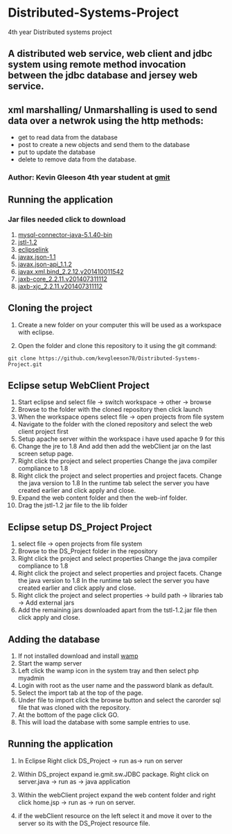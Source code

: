 # Distributed-Systems-Project
4th year Distributed systems project
## A distributed web service, web client and jdbc system using remote method invocation between the jdbc database and jersey web service.
## xml marshalling/ Unmarshalling is used to send data over a netwrok using the http methods:
* get to read data from the database
* post to create a new objects and send them to the database
* put to update the database
* delete to remove data from the database.

### Author: Kevin Gleeson 4th year student at [gmit](www.gmit.ie)

## Running the application

### Jar files needed click to download
1. [mysql-connector-java-5.1.40-bin](https://dev.mysql.com/downloads/connector/j/5.1.html)
2. [jstl-1.2](http://www.java2s.com/Code/Jar/j/Downloadjstl12jar.htm)
3. [eclipselink](http://www.eclipse.org/eclipselink/downloads/)
4. [javax.json-1.1](https://jar-download.com/artifacts/org.glassfish/javax.json/1.1/source-code)
5. [javax.json-api_1.1.2](https://jar-download.com/artifacts/javax.json/javax.json-api/1.1.2/source-code)
6. [javax.xml.bind_2.2.12.v201410011542](https://mvnrepository.com/artifact/javax.xml.bind/jaxb-api/2.1)
7. [jaxb-core_2.2.11.v201407311112](https://javaee.github.io/jaxb-v2/)
8. [jaxb-xjc_2.2.11.v201407311112](http://git.eclipse.org/c/eclipselink/eclipselink.runtime.git/commit/?id=db16a89a2baa1792b7af76e54642da198c6077d7)


## Cloning the project

1. Create a new folder on your computer this will be used as a workspace with eclipse.

2. Open the folder and clone this repository to it using the git command:

``` git clone https://github.com/kevgleeson78/Distributed-Systems-Project.git ```

## Eclipse setup WebClient Project
1. Start eclipse and select file -> switch workspace -> other -> browse
2. Browse to the folder with the cloned repository then click launch
3. When the workspace opens select file -> open projects from file system
4. Navigate to the folder with the cloned repository and select the web client project first
5. Setup apache server within the workspace i have used apache 9 for this
6. Change the jre to 1.8 And add then add the webClient jar on the last screen setup page.
7. Right click the project and select properties Change the java compiler compliance to 1.8
8. Right click the project and select properties and project facets. Change the java version to 1.8
  In the runtime tab select the server you have created earlier and click apply and close.
9. Expand the web content folder and then the web-inf folder.
10. Drag the jstl-1.2 jar file to the lib folder

## Eclipse setup DS_Project Project
1. select file -> open projects from file system
2. Browse to the DS_Project folder in the repository
3. Right click the project and select properties Change the java compiler compliance to 1.8
4. Right click the project and select properties and project facets. Change the java version to 1.8
  In the runtime tab select the server you have created earlier and click apply and close.
5. Right click the project and select properties -> build path -> libraries tab -> Add external jars
6. Add the remaining jars downloaded apart from the tstl-1.2.jar file then click apply and close.


## Adding the database

1. If not installed download and install [wamp](http://www.wampserver.com/en/)
2. Start the wamp server
3. Left click the wamp icon in the system tray and then select php myadmin
4. Login with root as the user name and the password blank as default.
5. Select the import tab at the top of the page.
6. Under file to import click the browse button and select the carorder sql file that was cloned with the repository.
7. At the bottom of the page click GO.
8. This will load the database with some sample entries to use.



## Running the application

1. In Eclipse Right click DS_Project -> run as-> run on server
2. Within DS_project expand ie.gmit.sw.JDBC package.
  Right click on server.java -> run as -> java application

3. Within the webClient project expand the web content folder and right click home.jsp -> run as -> run on server.

4. if the webClient resource on the left select it and move it over to the server so its with the DS_Project resource file.




